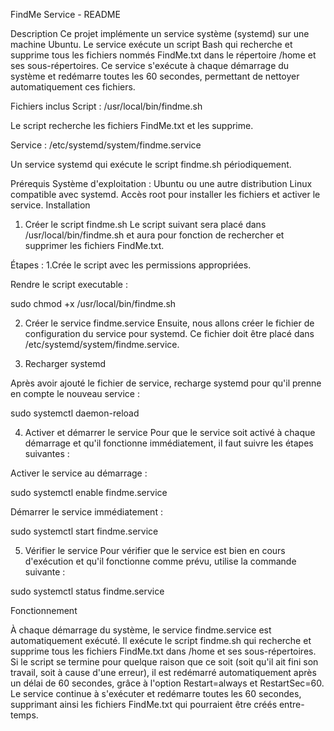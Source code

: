 FindMe Service - README

Description
Ce projet implémente un service système (systemd) sur une machine Ubuntu. Le service exécute un script Bash qui recherche et supprime tous les fichiers nommés FindMe.txt dans le répertoire /home et ses sous-répertoires. Ce service s'exécute à chaque démarrage du système et redémarre toutes les 60 secondes, permettant de nettoyer automatiquement ces fichiers.

Fichiers inclus
Script : /usr/local/bin/findme.sh

Le script recherche les fichiers FindMe.txt et les supprime.

Service : /etc/systemd/system/findme.service

Un service systemd qui exécute le script findme.sh périodiquement.

Prérequis
Système d'exploitation : Ubuntu ou une autre distribution Linux compatible avec systemd.
Accès root pour installer les fichiers et activer le service.
Installation
1. Créer le script findme.sh
Le script suivant sera placé dans /usr/local/bin/findme.sh et aura pour fonction de rechercher et supprimer les fichiers FindMe.txt.

Étapes :
1.Crée le script avec les permissions appropriées.

Rendre le script executable : 

sudo chmod +x /usr/local/bin/findme.sh


2. Créer le service findme.service
Ensuite, nous allons créer le fichier de configuration du service pour systemd. Ce fichier doit être placé dans /etc/systemd/system/findme.service.


3. Recharger systemd

Après avoir ajouté le fichier de service, recharge systemd pour qu'il prenne en compte le nouveau service :


sudo systemctl daemon-reload

4. Activer et démarrer le service
Pour que le service soit activé à chaque démarrage et qu'il fonctionne immédiatement, il faut suivre les étapes suivantes :

Activer le service au démarrage :

sudo systemctl enable findme.service

Démarrer le service immédiatement :

sudo systemctl start findme.service

5. Vérifier le service
Pour vérifier que le service est bien en cours d'exécution et qu'il fonctionne comme prévu, utilise la commande suivante :


sudo systemctl status findme.service

Fonctionnement

À chaque démarrage du système, le service findme.service est automatiquement exécuté.
Il exécute le script findme.sh qui recherche et supprime tous les fichiers FindMe.txt dans /home et ses sous-répertoires.
Si le script se termine pour quelque raison que ce soit (soit qu'il ait fini son travail, soit à cause d'une erreur), il est redémarré automatiquement après un délai de 60 secondes, grâce à l'option Restart=always et RestartSec=60.
Le service continue à s'exécuter et redémarre toutes les 60 secondes, supprimant ainsi les fichiers FindMe.txt qui pourraient être créés entre-temps.
